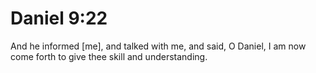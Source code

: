 # Daniel 9:22

And he informed [me], and talked with me, and said, O Daniel, I am now come forth to give thee skill and understanding.